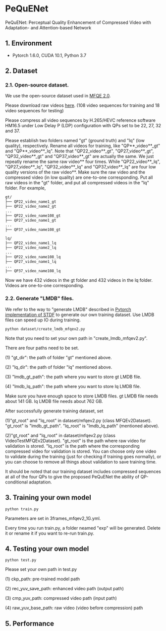 # PeQuENet
PeQuENet: Perceptual Quality Enhancement of Compressed Video with Adaptation- and Attention-based Network

## 1. Environment

- Pytorch 1.6.0, CUDA 10.1, Python 3.7

## 2. Dataset

### 2.1. Open-source dataset. 

We use the open-source dataset used in [MFQE 2.0](https://github.com/RyanXingQL/MFQEv2.0). 

Please download raw videos [here](https://github.com/RyanXingQL/MFQEv2.0/wiki/MFQEv2-Dataset). (108 video sequences for training and 18 video sequences for testing) 

Please compress all video sequences by H.265/HEVC reference software HM16.5 under Low Delay P (LDP) configuration with QPs set to be 22, 27, 32 and 37.
  
Please establish two folders named "gt" (ground truth) and "lq" (low quality), respectively. Rename all videos for training, like "QP**_video**_gt" and "QP**_video**_lq". Note that "QP22_video**_gt", "QP27_video**_gt", "QP32_video**_gt" and "QP37_video**_gt" are actually the same. We just repeatly rename the same raw video** four times. While "QP22_video**_lq", "QP27_video**_lq", "QP32_video**_lq" and "QP37_video**_lq" are four low quality versions of the raw video**. Make sure the raw video and the compressed video (in low quality) are one-to-one corresponding. Put all raw videos in the "gt" folder, and put all compressed videos in the "lq" folder. For example,
 
 ```tex
gt/
├── QP22_video_name1_gt
├── QP22_video_name2_gt
...
├── QP22_video_name108_gt
├── QP27_video_name1_gt
...
├── QP37_video_name108_gt

lq/
├── QP22_video_name1_lq
├── QP22_video_name2_lq
...
├── QP22_video_name108_lq
├── QP27_video_name1_lq
...
├── QP37_video_name108_lq
```

Now we have 432 videos in the gt folder and 432 videos in the lq folder. Videos are one-to-one corresponding.

### 2.2. Generate "LMDB" files.

We refer to the way to "generate LMDB" described in [Pytorch implementation of STDF](https://github.com/RyanXingQL/STDF-PyTorch) to generate our own training dataset. Use LMDB files can speed up IO during training.

```
python dataset/create_lmdb_mfqev2.py
```
Note that you need to set your own path in "create_lmdb_mfqev2.py". 

There are four paths need to be set.

(1) "gt_dir": the path of folder "gt" mentioned above.

(2) "lq_dir": the path of folder "lq" mentioned above.

(3) "lmdb_gt_path": the path where you want to store gt LMDB file.

(4) "lmdb_lq_path": the path where you want to store lq LMDB file.

Make sure you have enough space to store LMDB files. gt LMDB file needs about 141 GB. lq LMDB file needs about 762 GB. 

After successfully generate training dataset, set 

(1)"gt_root" and "lq_root" in dataset/mfqev2.py (class MFQEv2Dataset). "gt_root" is "lmdb_gt_path". "lq_root" is "lmdb_lq_path" (mentioned above).

(2)"gt_root" and "lq_root" in dataset/mfqev2.py (class VideoTestMFQEv2Dataset). "gt_root" is the path where raw video for validation is stored. "lq_root" is the path where the corresponding compressed video for validation is stored. You can choose only one video to validate during the training (just for checking if training goes normally), or you can choose to remove all things about validation to save training time. 


It should be noted that our training dataset includes compressed sequences at all of the four QPs to give the proposed PeQuENet the ability of QP-conditional adaptation. 

## 3. Training your own model

```
python train.py
```

Parameters are set in 3frames_mfqev2_1G.yml.

Every time you run train.py, a folder neamed "exp" will be generated. Delete it or rename it if you want to re-run train.py.


## 4. Testing your own model

```
python test.py
```

Please set your own path in test.py

(1) ckp_path: pre-trained model path

(2) rec_yuv_save_path: enhanced video path (output path)

(3) cmp_yuv_path: compressed video path (input path)

(4) raw_yuv_base_path: raw video (video before compression) path

## 5. Performance
